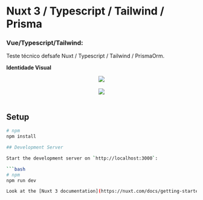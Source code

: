 # Nuxt 3 / Typescript / Tailwind / Prisma

### Vue/Typescript/Tailwind:
 
 Teste técnico defsafe Nuxt / Typescript / Tailwind / PrismaOrm.

**Identidade Visual**
<div align="center">
<img src="https://github.com/user-attachments/assets/ee44ae55-6a39-48ec-93ce-141f09333c8d" width="auto" height="auto" />
</div>
<br/>

<div align="center">
<img src="https://github.com/user-attachments/assets/71bb7443-31de-4325-9507-a8ba6b86c6f2" width="auto" height="auto" />
</div>
<br/>

## Setup

```bash
# npm
npm install

## Development Server

Start the development server on `http://localhost:3000`:

```bash
# npm
npm run dev

Look at the [Nuxt 3 documentation](https://nuxt.com/docs/getting-started/introduction) to learn more.